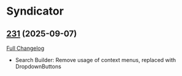 # Syndicator

## [231](https://github.com/Baganator/Syndicator/tree/231) (2025-09-07)
[Full Changelog](https://github.com/Baganator/Syndicator/compare/230...231) 

- Search Builder: Remove usage of context menus, replaced with DropdownButtons  
